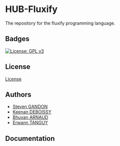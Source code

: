 # HUB-Fluxify

The repository for the fluxify programming language.

## Badges

[![License: GPL v3](https://img.shields.io/badge/License-GPLv3-blue.svg)](https://github.com/StevenGandon/HUB-Fluxify/blob/main/LICENSE)

## License

[License](https://github.com/StevenGandon/HUB-Fluxify/blob/main/license)

## Authors

- [Steven GANDON](https://www.github.com/goldenapple3619)
- [Keenan DEBOISSY](https://www.github.com/kdeboissy)
- [Bhuvan ARNAUD](https://www.github.com/BhuvanArn)
- [Erwann TANGUY](https://www.github.com/Fizo55)

## Documentation